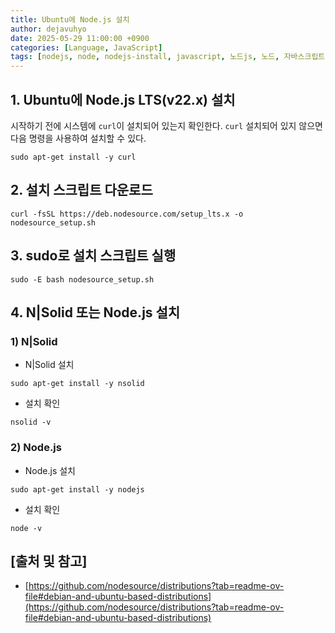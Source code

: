 ```yaml
---
title: Ubuntu에 Node.js 설치
author: dejavuhyo
date: 2025-05-29 11:00:00 +0900
categories: [Language, JavaScript]
tags: [nodejs, node, nodejs-install, javascript, 노드js, 노드, 자바스크립트]
---
```


## 1. Ubuntu에 Node.js LTS(v22.x) 설치
시작하기 전에 시스템에 `curl`이 설치되어 있는지 확인한다. `curl` 설치되어 있지 않으면 다음 명령을 사용하여 설치할 수 있다.

```shell
sudo apt-get install -y curl
```

## 2. 설치 스크립트 다운로드

```shell
curl -fsSL https://deb.nodesource.com/setup_lts.x -o nodesource_setup.sh
```

## 3. sudo로 설치 스크립트 실행

```shell
sudo -E bash nodesource_setup.sh
```

## 4. N|Solid 또는 Node.js 설치

### 1) N|Solid

* N|Solid 설치

```shell
sudo apt-get install -y nsolid
```

* 설치 확인

```shell
nsolid -v
```

### 2) Node.js

* Node.js 설치

```shell
sudo apt-get install -y nodejs
```

* 설치 확인

```shell
node -v
```

## [출처 및 참고]
* [https://github.com/nodesource/distributions?tab=readme-ov-file#debian-and-ubuntu-based-distributions](https://github.com/nodesource/distributions?tab=readme-ov-file#debian-and-ubuntu-based-distributions)
